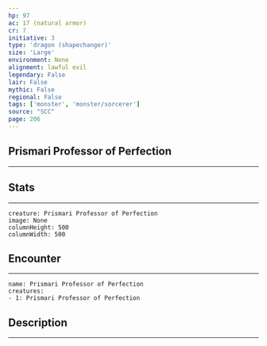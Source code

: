 ```yaml
---
hp: 97
ac: 17 (natural armor)
cr: 7
initiative: 3
type: 'dragon (shapechanger)'    
size: 'Large'
environment: None
alignment: lawful evil
legendary: False
lair: False
mythic: False
regional: False
tags: ['monster', 'monster/sorcerer']
source: "SCC"
page: 206
---
```


## Prismari Professor of Perfection
---



## Stats
---

```statblock
creature: Prismari Professor of Perfection
image: None
columnHeight: 500
columnWidth: 500
```

## Encounter
---

```encounter-table
name: Prismari Professor of Perfection
creatures:
- 1: Prismari Professor of Perfection
```

## Description
---




